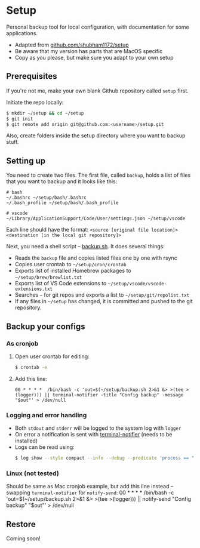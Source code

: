 # Setup
Personal backup tool for local configuration, with documentation for some applications. 

- Adapted from [github.com/shubham1172/setup](https://github.com/shubham1172/setup)
- Be aware that my version has parts that are MacOS specific
- Copy as you please, but make sure you adapt to your own setup

## Prerequisites
If you're not me, make your own blank Github repository called `setup` first.

Initiate the repo locally:
```sh
$ mkdir ~/setup && cd ~/setup
$ git init
$ git remote add origin git@github.com:<username>/setup.git
```
Also, create folders inside the setup directory where you want to backup stuff.

## Setting up
You need to create two files. The first file, called `backup`, holds a list of files that you want to backup and it looks like this:
```
# bash
~/.bashrc ~/setup/bash/.bashrc
~/.bash_profile ~/setup/bash/.bash_profile

# vscode
~/Library/ApplicationSupport/Code/User/settings.json ~/setup/vscode
```
Each line should have the format: `<source [original file location]> <destination [in the local git repository]>`

Next, you need a shell script – [backup.sh](backup.sh). It does several things:
- Reads the `backup` file and copies listed files one by one with rsync
- Copies user crontab to `~/setup/cron/crontab`
- Exports list of installed Homebrew packages to `~/setup/brew/brewlist.txt`
- Exports list of VS Code extensions to `~/setup/vscode/vscode-extensions.txt`
- Searches `~` for git repos and exports a list to `~/setup/git/repolist.txt`
- If any files in `~/setup` has changed, it is committed and pushed to the git repository.

## Backup your configs

### As cronjob
1. Open user crontab for editing:
    ```sh
    $ crontab -e
    ```

2. Add this line:
    ```
    00 * * * *  /bin/bash -c 'out=$(~/setup/backup.sh 2>&1 &> >(tee >(logger))) || terminal-notifier -title "Config backup" -message "$out"' > /dev/null
    ```

### Logging and error handling
- Both `stdout` and `stderr` will be logged to the system log with `logger`
- On error a notification is sent with [terminal-notifier](https://github.com/julienXX/terminal-notifier) (needs to be installed)
- Logs can be read using:
    ```sh
    $ log show --style compact --info --debug --predicate 'process == "logger"' --last 24h
    ```

### Linux (not tested)
Should be same as Mac cronjob example, but add this line instead – swapping `terminal-notifier` for `notify-send`:
00 * * * *  /bin/bash -c 'out=$(~/setup/backup.sh 2>&1 &> >(tee >(logger))) || notify-send "Config backup" "$out"' > /dev/null

## Restore
Coming soon!
